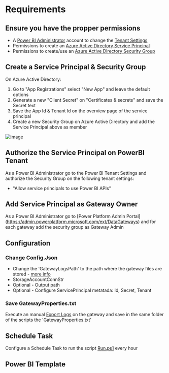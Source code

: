 # Requirements

## Ensure you have the propper permissions

- A [Power BI Administrator](https://docs.microsoft.com/en-us/power-bi/admin/service-admin-role) account to change the [Tenant Settings](https://docs.microsoft.com/en-us/power-bi/guidance/admin-tenant-settings)
- Permissions to create an [Azure Active Directory Service Principal](https://docs.microsoft.com/en-us/azure/active-directory/develop/howto-create-service-principal-portal) 
- Permissions to create/use an [Azure Active Directory Security Group](https://docs.microsoft.com/en-us/azure/active-directory/fundamentals/active-directory-groups-create-azure-portal)

## Create a Service Principal & Security Group

On Azure Active Directory:

1. Go to "App Registrations" select "New App" and leave the default options
2. Generate a new "Client Secret" on "Certificates & secrets" and save the Secret text
3. Save the App Id & Tenant Id on the overview page of the service principal
4. Create a new Security Group on Azure Active Directory and add the Service Principal above as member

![image](https://user-images.githubusercontent.com/10808715/142396742-2d0b6de9-95ef-4b2a-8ca9-23c9f1527fa9.png)

## Authorize the Service Principal on PowerBI Tenant

As a Power BI Administrator go to the Power BI Tenant Settings and authorize the Security Group on the following tenant settings:

- "Allow service principals to use Power BI APIs"

## Add Service Principal as Gateway Owner

As a Power BI Administrator go to [Power Platform Admin Portal] (https://admin.powerplatform.microsoft.com/ext/DataGateways) and for each gateway add the security group as Gateway Admin

## Configuration

### Change Config.Json

- Change the 'GatewayLogsPath' to the path where the gateway files are stored - [more info](https://docs.microsoft.com/en-us/data-integration/gateway/service-gateway-log-files)
- StorageAccountConnStr
- Optional - Output path
- Optional - Configure ServicePrincipal metatada: Id, Secret, Tenant

### Save GatewayProperties.txt

Execute an manual [Export Logs](https://docs.microsoft.com/en-us/data-integration/gateway/service-gateway-tshoot#collect-logs-from-the-on-premises-data-gateway-app) on the gateway and save in the same folder of the scripts the 'GatewayProperties.txt'

## Schedule Task

Configure a Schedule Task to run the script [Run.ps1](./Run.ps1) every hour

## Power BI Template

